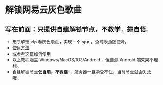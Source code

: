 # 解锁网易云灰色歌曲
## 写在前面：只提供自建解锁节点，不教学，靠自悟.
* 用于解锁 vip 和灰色歌曲，实现一个 app ，全网歌曲随便听。
* [使用方法](https://lolico.me/2020/03/23/%E8%A7%A3%E9%94%81%E7%BD%91%E6%98%93%E4%BA%91%E9%9F%B3%E4%B9%90/)
* [或参考这篇如何使用](https://merlinblog.xyz/wiki/neteasemusic.html)
* 以上教程涵盖 Windows/MacOS/IOS/Android ，但自测 Android 端效果不理想。
* 自建解锁节点**仅自用，不传播***，服务器一旦承受不住，当前节点就会失效哦。
